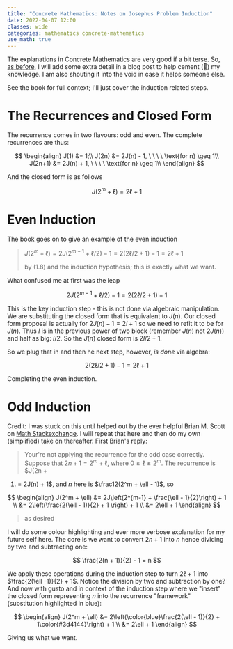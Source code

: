 ```yaml
---
title: "Concrete Mathematics: Notes on Josephus Problem Induction"
date: 2022-04-07 12:00
classes: wide
categories: mathematics concrete-mathematics
use_math: true
---
```


The explanations in Concrete Mathematics are very good if a bit terse. So, [as
before](../mathematics/lines-in-plaine-worked-example-induction/), I will add some extra detail in a blog post to help
cement (🥁) my knowledge. I am also shouting it into the void in case it helps someone else.

See the book for full context; I'll just cover the induction related steps.

# The Recurrences and Closed Form

The recurrence comes in two flavours: odd and even. The complete recurrences are thus:

$$
\begin{align}
J(1) &= 1;\\
J(2n) &= 2J(n) - 1, \ \ \ \ \text{for n} \geq 1\\
J(2n+1) &= 2J(n) + 1, \ \ \ \ \text{for n} \geq 1\\
\end{align}
$$

And the closed form is as follows

$$
J(2^m+\ell)=2\ell+1
$$

# Even Induction

The book goes on to give an example of the even induction

> $J(2^m+\ell)=2J(2^{m-1} + \ell/2) - 1 = 2(2\ell/2 + 1) - 1 = 2\ell + 1$
>
> by (1.8) and the induction hypothesis; this is exactly what we want.

What confused me at first was the leap

$$ 2J(2^{m-1} + \ell/2) - 1 = 2(2\ell/2 + 1) - 1 $$

This is the key induction step - this is not done via algebraic manipulation. We are substituting the closed form that
is equivalent to $J(n)$. Our closed form proposal is actually for $2J(n)-1=2l+1$ so we need to refit it to be for $J(n)$. Thus
$l$ is in the previous power of two block (remember $J(n)$ not $2J(n)$) and half as big: $l/2$. So the $J(n)$ closed form is $2l/2 +1$.

So we plug that in and then he next step, however, _is done_ via algebra:

$$ 2(2\ell/2 + 1) - 1 = 2\ell + 1 $$

Completing the even induction.

# Odd Induction

Credit: I was stuck on this until helped out by the ever helpful Brian M. Scott on [Math
Stackexchange](https://math.stackexchange.com/a/3743359/109665). I will repeat
that here and then do my own (simplified) take on thereafter. First Brian's
reply:

> Your're not applying the recurrence for the odd case correctly. Suppose that
$2n + 1 = 2^m + \ell$, where $0 \leq \ell \leq 2^m$. The recurrence is $J(2n +
1) = 2J(n) + 1$, and _n_ here is $\frac12(2^m + \ell - 1)$, so
>
$$
\begin{align}
J(2^m + \ell) &= 2J\left(2^{m-1} + \frac{\ell - 1}{2}\right) + 1 \\
              &= 2\left(\frac{2(\ell - 1)}{2} + 1 \right) + 1 \\
              &= 2\ell + 1
\end{align}
$$
>
> as desired

I will do some colour highlighting and ever more verbose explanation for my
future self here. The core is we want to convert $2n + 1$ into $n$ hence
dividing by two and subtracting one:

$$
\frac{2(n + 1)}{2} - 1 = n
$$

We apply these operations during the induction step to turn $2\ell + 1$ into
$\frac{2(\ell -1)}{2} + 1$. Notice the division by two and subtraction by one?
And now with gusto and in context of the induction step where we "insert" the
closed form representing _n_ into the recurrence "framework" (substitution
highlighted in blue):

$$
\begin{align}
J(2^m  + \ell) &= 2\left(\color{blue}\frac{2(\ell - 1)}{2} + 1\color{#3d4144}\right) + 1 \\
               &= 2\ell + 1
\end{align}
$$

Giving us what we want.